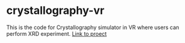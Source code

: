 # crystallography-vr
This is the code for Crystallography simulator in VR where users can perform XRD experiment.
[Link to proect](https://drive.google.com/drive/folders/1VJbqLnxMJZ12Y9RkilNfGnv7T6zC53lf?usp=sharing)
